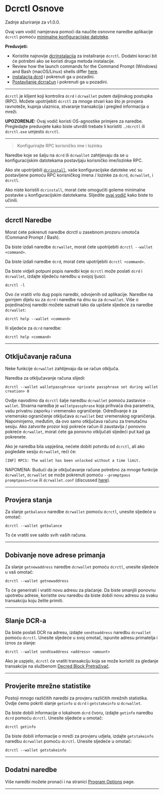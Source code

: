 # Dcrctl Osnove 

Zadnje ažuriranje za v1.0.0.

Ovaj vam vodič namjerava pomoći da naučite osnovne naredbe aplikacije `dcrctl` pomoću [minimalne konfiguracijske datoteke](/advanced/manual-cli-install.md#minimum-configuration). 

**Preduvjeti:**

- Koristite najnovije [dcrinstalacija](/getting-started/user-guides/cli-installation.md) za instaliranje `dcrctl`. Dodatni koraci bit će potrebni ako se koristi druga metoda instalacije.
- Review how the launch commands for the Command Prompt (Windows) and Bash (macOS/Linux) shells differ [here](/getting-started/cli-differences.md).
- [instalacija dcrd](/getting-started/user-guides/dcrd-setup.md) i pokrenuti ga u pozadini.
- [Postavljanje dcrračun](/getting-started/user-guides/dcrwallet-setup.md) i pokrenuti ga u pozadini.

---

`dcrctl` je klijent koji kontrolira `dcrd` i `dcrwallet` putem daljinskog postupka (RPC). Možete upotrijebiti `dcrctl` za mnoge stvari kao što je provjera ravnoteže, kupnja ulaznica, stvaranje transakcija i pregled informacija o mreži.

**UPOZORENJE:** Ovaj vodič koristi OS-agnostike primjere za naredbe. Pregledajte preduvjete kako biste utvrdili trebate li koristiti `./dcrctl` ili `dcrctl.exe` umjesto `dcrctl`.

---

> Konfigurirajte RPC korisničko ime i lozinku

Naredbe koje se šalju na `dcrd` ili `dcrwallet` zahtijevaju da se u konfiguracijskim datotekama postavljaju korisničko ime/lozinke RPC.

Ako ste upotrijebili [`dcrinstall`](/getting-started/user-guides/cli-installation.md), vaše konfiguracijske datoteke već su postavljene pomoću RPC korisničkog imena / lozinke za `dcrd`, `dcrwallet`, i `dcrctl`.

Ako niste koristili `dcrinstall`, morat ćete omogućiti goleme minimalne postavke u konfiguracijskim datotekama. Slijedite [ovaj vodič](/advanced/manual-cli-install.md#minimum-configuration) kako biste to učinili.

---

## dcrctl Naredbe

Morat ćete pokrenuti naredbe dcrctl u zasebnom prozoru omotoča (Command Prompt / Bash).

Da biste izdali naredbe `dcrwallet`, morat ćete upotrijebiti `dcrctl --wallet <command>`.

Da biste izdali naredbe `dcrd`, morat ćete upotrijebiti `dcrctl <command>`.

Da biste vidjeli potpuni popis naredbi koje `dcrctl` može poslati `dcrd` i `dcrwallet`, izdajte sljedeću naredbu u svojoj ljusci:

```no-highlight
dcrctl -l
```

Ovo će vratiti vrlo dug popis naredbi, odvojenih od aplikacije. Naredbe na gornjem dijelu su za `dcrd` i naredbe na dnu su za `dcrwallet`. Više o pojedinačnoj naredbi možete saznati tako da upišete sljedeće za naredbe `dcrwallet`:

```no-highlight
dcrctl help --wallet <command>
```

Ili sljedeće za `dcrd` naredbe:

```no-highlight
dcrctl help <command>
```

---

## Otključavanje računa

Neke funkcije `dcrwallet` zahtijevaju da se račun otključa.

Naredba za otključavanje računa slijedi: 

```no-highlight
dcrctl --wallet walletpassphrase <private passphrase set during wallet creation> 0
```

Ovdje navodimo da `dcrctl` šalje naredbu `dcrwallet` pomoću zastavice `--wallet`. Stvarna naredba je `walletpassphrase` koja prihvaća dva parametra, vašu privatnu zaporku i vremensko ograničenje. Određivanje `0` za vremensko ograničenje otključava `dcrwallet` bez vremenskog ograničenja. Napominjemo, međutim, da ovo samo otključava računu za trenutačnu sesiju. Ako zatvorite prozor koji pokreće račun ili zaustavlja / ponovno pokreće `dcrwallet`, morat ćete ga ponovno otključati sljedeći put kad ga pokrenete.

Ako je naredba bila uspješna, nećete dobiti potvrdu od `dcrctl`, ali ako pogledate sesiju `dcrwallet`, reći će:

```no-highlight
[INF] RPCS: The wallet has been unlocked without a time limit.
```

NAPOMENA: Budući da je otključavanje račune potrebno za mnoge funkcije `dcrwallet`, `dcrwallet` se može pokrenuti pomoću `--promptpass` `promptpass=true` ili `dcrwallet.conf` (discussed [here](/advanced/storing-login-details.md#dcrwalletconf)).

---

## Provjera stanja

Za slanje `getbalance` naredbe `dcrwallet` pomoću `dcrctl`, unesite sljedeće u omotač:

```no-highlight
dcrctl --wallet getbalance
```

To će vratiti sve saldo svih vaših računa.

---

## Dobivanje nove adrese primanja

Za slanje `getnewaddress` naredbe `dcrwallet` pomoću `dcrctl`, unesite sljedeće u vaš omotač:

```no-highlight
dcrctl --wallet getnewaddress
```

To će generirati i vratiti novu adresu za plaćanje. Da biste smanjili ponovnu upotrebu adrese, koristite ovu naredbu da biste dobili novu adresu za svaku transakciju koju želite primiti.

---

## Slanje DCR-a

Da biste poslali DCR na adresu, izdajte `sendtoaddress` naredbu `dcrwallet` pomoću `dcrctl`. Unesite sljedeće u svoj omotač, ispunite adresu primatelja i iznos za slanje:

```no-highlight
dcrctl --wallet sendtoaddress <address> <amount>
```

Ako je uspjelo, `dcrctl` će vratiti transakciju koja se može koristiti za gledanje transakcije na službenom [Decred Block Pretraživač](/getting-started/using-the-block-explorer.md).

---

## Provjerite mrežne statistike

Postoji mnogo različitih naredbi za provjeru različitih mrežnih statistika. Ovdje ćemo pokriti slanje `getinfo` u `dcrd` i `getstakeinfo` u `dcrwallet`.

Da biste dobili informacije o lokalnom `dcrd` čvoru, izdajte `getinfo` naredbu `dcrd` pomoću `dcrctl`. Unesite sljedeće u omotač:

```no-highlight
dcrctl getinfo
```

Da biste dobili informacije o mreži za provjeru udjela, izdajte `getstakeinfo` naredbu `dcrwallet` pomoću `dcrctl`. Unesite sljedeće u omotač:

```no-highlight
dcrctl --wallet getstakeinfo
```

---

## Dodatni naredbe

Više naredbi možete pronaći i na stranici [Program Options](/advanced/program-options.md) page.

---
